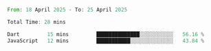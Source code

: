 <!--START_SECTION:waka-->

```rust
From: 18 April 2025 - To: 25 April 2025

Total Time: 28 mins

Dart         15 mins         ██████████████░░░░░░░░░░░   56.16 %
JavaScript   12 mins         ███████████░░░░░░░░░░░░░░   43.84 %
```

<!--END_SECTION:waka-->
